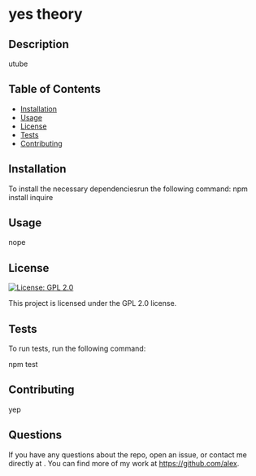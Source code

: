 
  # yes theory

  ## Description
  utube

  ## Table of Contents

  * [Installation](#installation)
  * [Usage](#usage)
  * [License](#license)
  * [Tests](#tests)
  * [Contributing](#contributing)

  ## Installation

  To install the necessary dependenciesrun the following command:
  npm install inquire

  ## Usage

  nope

  
  ## License 
  
  [![License: GPL 2.0](https://img.shields.io/badge/License-GPL%20v2-blue.svg)](https://www.gnu.org/licenses/old-licenses/gpl-2.0.en.html)
  
  This project is licensed under the GPL 2.0 license.


  ## Tests

  To run tests, run the following command:
  
  npm test

  ## Contributing

  yep


  ## Questions 
  If you have any questions about the repo, open an issue, or contact me directly at <elliott>. You can find more of my work at <https://github.com/alex>.

